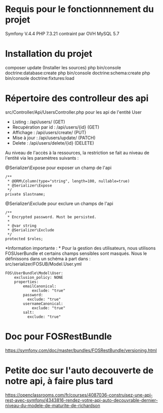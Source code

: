 # Requis pour le fonctionnnement du projet 
Symfony V.4.4
PHP 7.3.21 contraint par OVH
MySQL 5.7



# Installation du projet
composer update (Installer les sources)
php bin/console doctrine:database:create
php bin/console doctrine:schema:create
php bin/console doctrine:fixtures:load


# Répertoire des controlleur des api
src/Controller/Api/UsersController.php pour les api de l'entité User

- Listing : /api/users/ (GET)
- Recupération par id : /api/users/{id} (GET)  
- Affichage : /api/users/create/ (PUT)
- Mise à jour : /api/users/update/ (PATCH)
- Delete : /api/users/delete/{id} (DELETE)

Au niveau de l'accès à la ressources, la restriction se fait au niveau de l'entité via les paramètres suivants :

@Serializer\Expose pour exposer un champ de l'api
````
/**
 * @ORM\Column(type="string", length=100, nullable=true)
 * @Serializer\Expose
 */
private $lastname;
````

@Serializer\Exclude pour exclure un champs de l'api
````
/**
 * Encrypted password. Must be persisted.
 *
 * @var string
 * @Serializer\Exclude
 */
protected $roles;
````

*Information importante : * Pour la gestion des utilisateurs, nous utilisons FOSUserBundle et certains champs sensibles sont masqués. Nous le définissons dans un schéma à part dans :
src/serializer/FOSUB/Model.User.yml
````
FOS\UserBundle\Model\User:
    exclusion_policy: NONE
    properties:
        emailCanonical:
            exclude: "true"
        password:
          exclude: "true"
        usernameCanonical:
            exclude: "true"
        salt:
          exclude: "true"
````

# Doc pour FOSRestBundle
https://symfony.com/doc/master/bundles/FOSRestBundle/versioning.html

# Petite doc sur l'auto decouverte de notre api, à faire plus tard
https://openclassrooms.com/fr/courses/4087036-construisez-une-api-rest-avec-symfony/4343816-rendez-votre-api-auto-decouvrable-dernier-niveau-du-modele-de-maturite-de-richardson



 








